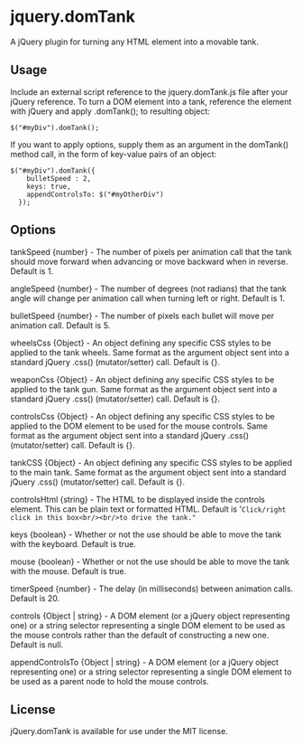 # jquery.domTank

A jQuery plugin for turning any HTML element into a movable tank.

## Usage

Include an external script reference to the jquery.domTank.js file after your jQuery reference. To turn a DOM element into a tank, reference the element with jQuery and apply .domTank(); to resulting object:

```
$("#myDiv").domTank();
```

If you want to apply options, supply them as an argument in the domTank() method call, in the form of key-value pairs of an object:

```
$("#myDiv").domTank({
    bulletSpeed : 2,
    keys: true,
    appendControlsTo: $("#myOtherDiv")
  });
```

## Options

tankSpeed {number} - The number of pixels per animation call that the tank should move forward when advancing or move backward when in reverse. Default is 1.

angleSpeed {number} - The number of degrees (not radians) that the tank angle will change per animation call when turning left or right. Default is 1.

bulletSpeed {number} - The number of pixels each bullet will move per animation call. Default is 5.

wheelsCss {Object} - An object defining any specific CSS styles to be applied to the tank wheels. Same format as the argument object sent into a standard jQuery .css() (mutator/setter) call. Default is {}.

weaponCss {Object} - An object defining any specific CSS styles to be applied to the tank gun. Same format as the argument object sent into a standard jQuery .css() (mutator/setter) call. Default is {}.

controlsCss {Object} - An object defining any specific CSS styles to be applied to the DOM element to be used for the mouse controls. Same format as the argument object sent into a standard jQuery .css() (mutator/setter) call. Default is {}.

tankCSS {Object} - An object defining any specific CSS styles to be applied to the main tank. Same format as the argument object sent into a standard jQuery .css() (mutator/setter) call. Default is {}.

controlsHtml {string} - The HTML to be displayed inside the controls element. This can be plain text or formatted HTML. Default is '`Click/right click in this box<br/><br/>to drive the tank."`

keys {boolean} - Whether or not the use should be able to move the tank with the keyboard. Default is true.

mouse {boolean} - Whether or not the use should be able to move the tank with the mouse. Default is true.

timerSpeed {number} - The delay (in milliseconds) between animation calls. Default is 20.

controls {Object | string} -  A DOM element (or a jQuery object representing one) or a string selector representing a single DOM element to be used as the mouse controls rather than the default of constructing a new one. Default is null.

appendControlsTo {Object | string} - A DOM element (or a jQuery object representing one) or a string selector representing a single DOM element to be used as a parent node to hold the mouse controls. 

## License

jQuery.domTank is available for use under the MIT license.
